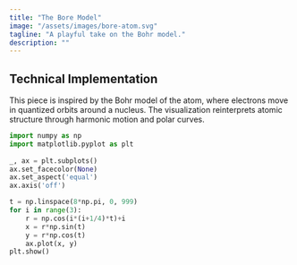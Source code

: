 ```yaml
---
title: "The Bore Model"
image: "/assets/images/bore-atom.svg"
tagline: "A playful take on the Bohr model."
description: ""
---
```



## Technical Implementation
 This piece is inspired by the Bohr model of the atom, where electrons move in quantized orbits around a nucleus. The visualization reinterprets atomic structure through harmonic motion and polar curves.

```python
import numpy as np
import matplotlib.pyplot as plt
    
_, ax = plt.subplots()
ax.set_facecolor(None)
ax.set_aspect('equal')
ax.axis('off')

t = np.linspace(8*np.pi, 0, 999)
for i in range(3):
    r = np.cos(i*(i+1/4)*t)+i
    x = r*np.sin(t)
    y = r*np.cos(t)
    ax.plot(x, y)
plt.show()
```
